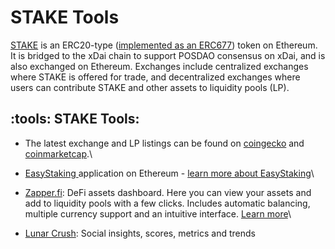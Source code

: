 # STAKE Tools

[STAKE](../) is an ERC20-type ([implemented as an ERC677](https://github.com/ethereum/EIPs/issues/677)) token on Ethereum. It is bridged to the xDai chain to support POSDAO consensus on xDai, and is also exchanged on Ethereum. Exchanges include centralized exchanges where STAKE is offered for trade, and decentralized exchanges where users can contribute STAKE and other assets to liquidity pools (LP).&#x20;

## :tools: STAKE Tools:

* The latest exchange and LP listings can be found on [coingecko](https://www.coingecko.com/en/coins/xdai-stake) and [coinmarketcap](https://coinmarketcap.com/currencies/xdai/markets/).\

* [EasyStaking ](https://easy-staking.xdaichain.com/deposits)application on Ethereum - [learn more about EasyStaking](../../easy-staking/)\

* [Zapper.fi](https://zapper.fi): DeFi assets dashboard. Here you can view your assets and add to liquidity pools with a few clicks. Includes automatic balancing, multiple currency support and an intuitive interface. [Learn more](zapper.md)\

* [Lunar Crush](https://lunarcrush.com/coins/stake/xdai-stake): Social insights, scores, metrics and trends

